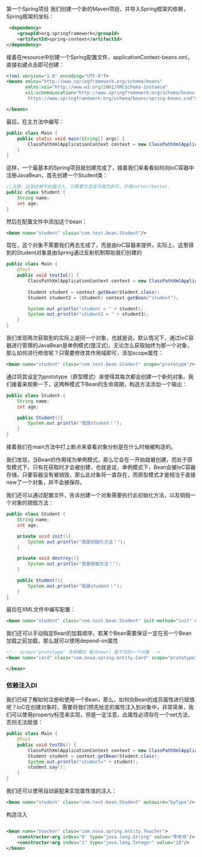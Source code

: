 第一个Spring项目
我们创建一个新的Maven项目，并导入Spring框架的依赖，Spring框架的坐标：
~~~xml
 <dependency>
    <groupId>org.springframework</groupId>
    <artifactId>spring-context</artifactId>
</dependency>
~~~
接着在resource中创建一个Spring配置文件，applicationContext-beans.xml，直接右键点击即可创建：
~~~xml
<?xml version="1.0" encoding="UTF-8"?>
<beans xmlns="http://www.springframework.org/schema/beans"
       xmlns:xsi="http://www.w3.org/2001/XMLSchema-instance"
       xsi:schemaLocation="http://www.springframework.org/schema/beans
        https://www.springframework.org/schema/beans/spring-beans.xsd">

</beans>
~~~
最后，在主方法中编写：
~~~java
public class Main {
    public static void main(String[] args) {
        ClassPathXmlApplicationContext context = new ClassPathXmlApplicationContext("applicationContext-beans.xml");
    }
}
~~~
这样，一个最基本的Spring项目就创建完成了，接着我们来看看如何向IoC容器中注册JavaBean，首先创建一个Student类：
~~~java
//注意，这里还用不到值注入，只需要包含成员属性即可，不用Getter/Setter。
public class Student {
    String name;
    int age;
}
~~~
然后在配置文件中添加这个bean：
~~~xml
<bean name="student" class="com.test.bean.Student"/>
~~~
现在，这个对象不需要我们再去生成了，而是由IoC容器来提供，实际上，这里得到的Student对象是由Spring通过反射机制帮助我们创建的
~~~java
public class Main {
    @Test
    public void testIoC() {
        ClassPathXmlApplicationContext context = new ClassPathXmlApplicationContext("applicationContext-beans.xml");
        
        Student student = context.getBean(Student.class);
        Student student2 = (Student) context.getBean("student");

        System.out.println("student = " + student);
        System.out.println("student2 = " + student3);
    }
}
~~~
我们发现两次获取到的实际上是同一个对象，也就是说，默认情况下，通过IoC容器进行管理的JavaBean是单例模式(饿汉式)，无论怎么获取始终为那一个对象，那么如何进行修改呢？只需要修改其作用域即可，添加scope属性：
~~~xml
<bean name="student" class="com.test.bean.Student" scope="prototype"/>
~~~
通过将其设定为prototype（原型模式）来使得其每次都会创建一个新的对象。我们接着来观察一下，这两种模式下Bean的生命周期，构造方法添加一个输出：
~~~java
public class Student {
    String name;
    int age;

    public Student(){
        System.out.println("我是student！");
    }
}
~~~
接着我们在main方法中打上断点来查看对象分别是在什么时候被构造的。

我们发现，当Bean的作用域为单例模式，那么它会在一开始就被创建，而处于原型模式下，只有在获取时才会被创建，也就是说，单例模式下，Bean会被IoC容器存储，只要容器没有被销毁，那么此对象将一直存在，而原型模式才是相当于直接new了一个对象，并不会被保存。

我们还可以通过配置文件，告诉创建一个对象需要执行此初始化方法，以及销毁一个对象的销毁方法：
~~~java
public class Student {
    String name;
    int age;

    private void init(){
        System.out.println("我是初始化方法！");
    }

    private void destroy(){
        System.out.println("我是销毁方法！");
    }

    public Student(){
        System.out.println("我是student！");
    }
}
~~~
最后在XML文件中编写配置：
~~~xml
<bean name="student" class="com.test.bean.Student" init-method="init" destroy-method="destroy"/>
~~~

我们还可以手动指定Bean的加载顺序，若某个Bean需要保证一定在另一个Bean加载之前加载，那么就可以使用depend-on属性

~~~xml
<!-- scope="prototype" 多例模式 每次new() 是不同的一个对象 -->
<bean name="card" class="com.nova.spring.entity.Card" scope="prototype" depends-on="student">

</bean>
~~~
### 依赖注入DI
我们已经了解如何注册和使用一个Bean，那么，如何向Bean的成员属性进行赋值呢？IoC在创建对象时，需要将我们预先给定的属性注入到对象中，非常简单，我们可以使用property标签来实现，但是一定注意，此属性必须存在一个set方法，否则无法赋值：
~~~java
public class Main {
    @Test
    public void testDi() {
        ClassPathXmlApplicationContext context = new ClassPathXmlApplicationContext("applicationContext-beans.xml");
        Student student = context.getBean(Student.class);
        System.out.println("student=" + student);
        student.say();
    }
}
~~~
我们还可以使用自动装配来实现属性值的注入：
~~~xml
<bean name="student" class="com.test.bean.Student" autowire="byType"/>
~~~

构造注入

~~~xml

<bean name="teacher" class="com.nova.spring.entity.Teacher">
    <constructor-arg index="0" type="java.lang.String" value="李老师"/>
    <constructor-arg index="1" type="java.lang.Integer" value="18"/>
</bean>
~~~